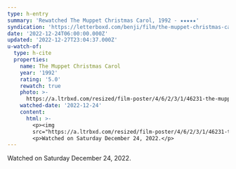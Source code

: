 ```yaml
---
type: h-entry
summary: 'Rewatched The Muppet Christmas Carol, 1992 - ★★★★★'
syndication: 'https://letterboxd.com/benji/film/the-muppet-christmas-carol/'
date: '2022-12-24T06:00:00.000Z'
updated: '2022-12-27T23:04:37.000Z'
u-watch-of:
  type: h-cite
  properties:
    name: The Muppet Christmas Carol
    year: '1992'
    rating: '5.0'
    rewatch: true
    photo: >-
      https://a.ltrbxd.com/resized/film-poster/4/6/2/3/1/46231-the-muppet-christmas-carol-0-600-0-900-crop.jpg?v=f16d842c57
    watched-date: '2022-12-24'
    content:
      html: >-
        <p><img
        src="https://a.ltrbxd.com/resized/film-poster/4/6/2/3/1/46231-the-muppet-christmas-carol-0-600-0-900-crop.jpg?v=f16d842c57"/></p>
        <p>Watched on Saturday December 24, 2022.</p>
---
```

Watched on Saturday December 24, 2022.
